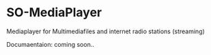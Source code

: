 # SO-MediaPlayer
Mediaplayer for Multimediafiles and internet radio stations (streaming)

Documaentaion:
coming soon..
